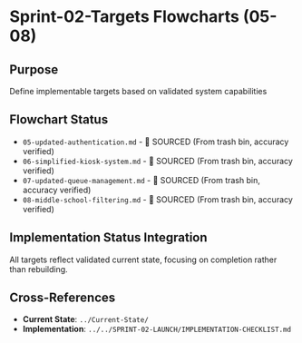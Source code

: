 # Sprint-02-Targets Flowcharts (05-08)

## Purpose
Define implementable targets based on validated system capabilities

## Flowchart Status
- `05-updated-authentication.md` - 🔄 SOURCED (From trash bin, accuracy verified)
- `06-simplified-kiosk-system.md` - 🔄 SOURCED (From trash bin, accuracy verified)
- `07-updated-queue-management.md` - 🔄 SOURCED (From trash bin, accuracy verified)  
- `08-middle-school-filtering.md` - 🔄 SOURCED (From trash bin, accuracy verified)

## Implementation Status Integration
All targets reflect validated current state, focusing on completion rather than rebuilding.

## Cross-References
- **Current State**: `../Current-State/`
- **Implementation**: `../../SPRINT-02-LAUNCH/IMPLEMENTATION-CHECKLIST.md`